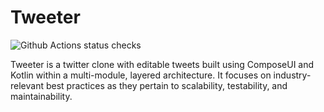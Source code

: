 # Tweeter

![Github Actions status checks](https://github.com/Shayne3000/Tweeter/actions/workflows/ci-checks.yml/badge.svg?branch=master)

Tweeter is a twitter clone with editable tweets built using ComposeUI and Kotlin within a multi-module, layered architecture. It focuses on industry-relevant best practices as they pertain to scalability, testability, and maintainability.
